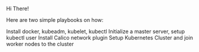 Hi There!

Here are two simple playbooks on how:

  Install docker, kubeadm, kubelet, kubectl
  Initialize a master server, setup kubectl user
  Install Calico network plugin
  Setup Kubernetes Cluster and join worker nodes to the cluster
